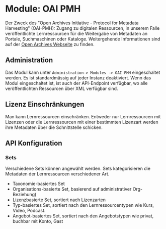 # Module: OAI PMH
Der Zweck des "Open Archives Initiative - Protocol for Metadata Harvesting" (OAI-PMH): Zugang zu digitalen Ressourcen, in unserem Falle veröffentlichte Lernressourcen  für die Weitergabe von Metadaten an Portale, Suchmaschinen oder Kataloge. Weitergehende Informationen sind auf der [Open Archives Webseite](https://www.openarchives.org) zu finden.

## Administration

Das Modul kann unter `Administration-> Modules -> OAI PMH` eingeschaltet werden. Es ist standardmässig auf jeder Instanz deaktiviert. Wenn das Modul eingeschaltet ist, ist auch der API-Endpoint verfügbar, wo alle veröffentlichten Ressourcen über XML verfügbar sind.

## Lizenz Einschränkungen

Man kann Lernressourcen einschränken. Entweder nur Lernressourcen mit Lizenzen oder die Lernressourcen mit einer bestimmten Lizenzart werden ihre Metadaten über die Schnittstelle schicken.

## API Konfiguration

### Sets
Verschiedene Sets können angewählt werden. Sets kategorisieren die Metadaten der Lernressourcen verschiedener Art. 

* Taxonomie-basiertes Set
* Organisations-basierte Set, basierend auf administrativer Org-Beziehung)
* Lizenzbasierte Set, sortiert nach Lizenzarten
* Typ-basiertes Set, sortiert nach den Lernressourcentypen wie Kurs, Video, Podcast.
* Angebot-basiertes Set, sortiert nach den Angebotstypen wie privat, buchbar mit Konto, Gast
